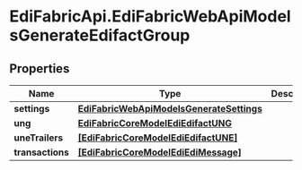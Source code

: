 # EdiFabricApi.EdiFabricWebApiModelsGenerateEdifactGroup

## Properties
Name | Type | Description | Notes
------------ | ------------- | ------------- | -------------
**settings** | [**EdiFabricWebApiModelsGenerateSettings**](EdiFabricWebApiModelsGenerateSettings.md) |  | [optional] 
**ung** | [**EdiFabricCoreModelEdiEdifactUNG**](EdiFabricCoreModelEdiEdifactUNG.md) |  | [optional] 
**uneTrailers** | [**[EdiFabricCoreModelEdiEdifactUNE]**](EdiFabricCoreModelEdiEdifactUNE.md) |  | [optional] 
**transactions** | [**[EdiFabricCoreModelEdiEdiMessage]**](EdiFabricCoreModelEdiEdiMessage.md) |  | [optional] 


